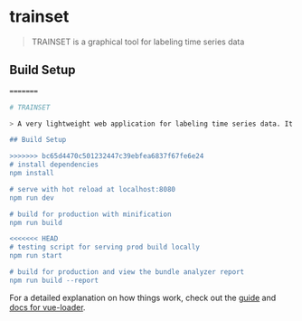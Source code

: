 # trainset

> TRAINSET is a graphical tool for labeling time series data

## Build Setup

``` bash
=======

# TRAINSET

> A very lightweight web application for labeling time series data. It's useful for building training sets.

## Build Setup

>>>>>>> bc65d4470c501232447c39ebfea6837f67fe6e24
# install dependencies
npm install

# serve with hot reload at localhost:8080
npm run dev

# build for production with minification
npm run build

<<<<<<< HEAD
# testing script for serving prod build locally
npm run start

# build for production and view the bundle analyzer report
npm run build --report
```

For a detailed explanation on how things work, check out the [guide](http://vuejs-templates.github.io/webpack/) and [docs for vue-loader](http://vuejs.github.io/vue-loader).